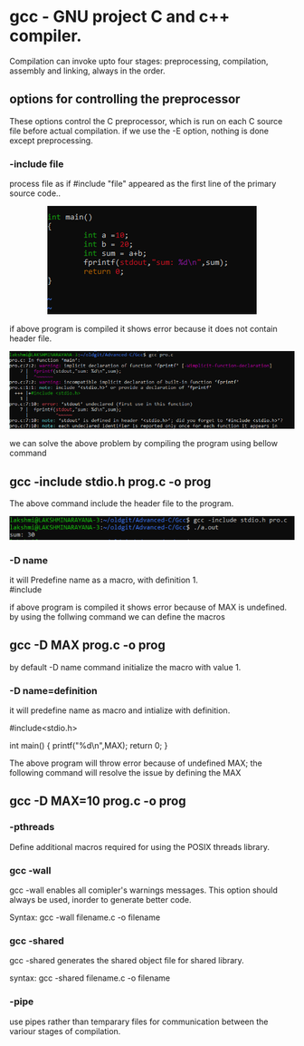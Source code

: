<h1>gcc - GNU project C and c++ compiler.</h1>

Compilation can invoke upto four stages: preprocessing, compilation, assembly and linking, always in the order.

<h2> options for controlling the preprocessor</h2>
These options control the C preprocessor, which is run on each C source file before actual compilation.
if we use the -E option, nothing is done except preprocessing.

<h3> -include file </h3>
process file as if #include "file" appeared as the first line of the primary source code..
<p align="center">
<img src="https://github.com/lakshminarayana8522/Advanced-C/blob/main/Gcc/figures/include3.PNG">
</p>

if above program is compiled it shows error because it does not contain header file.
<p align="center">
<img src="https://github.com/lakshminarayana8522/Advanced-C/blob/main/Gcc/figures/include1.PNG">
</p>
we can solve the above problem by compiling the program using bellow command
<h2> gcc -include stdio.h prog.c -o prog </h2>
The above command include the header file to the program.
<p align="center">
<img src="https://github.com/lakshminarayana8522/Advanced-C/blob/main/Gcc/figures/include2.PNG">
</p>

<h3> -D name </h3>
 it will Predefine name as a macro, with definition 1.
<div>
#include<stdio.h>

if above program is compiled it shows error because of MAX is undefined.
by using the follwing command we can define the macros
<h2> gcc -D MAX prog.c -o prog </h2>
by default -D name command initialize the macro with value 1.


<h3> -D name=definition </h3>
it will predefine name as macro and intialize with definition.
<div>

#include<stdio.h>

int main()
{
	printf("%d\n",MAX);
	return 0;
}
</div>

The above program will throw error because of undefined MAX;
the following command will resolve the issue by defining the MAX
<h2> gcc -D MAX=10 prog.c -o prog </h2>


<h3> -pthreads </h3>
Define additional macros required for using the POSIX threads library.

<h3> gcc -wall </h3>

gcc -wall enables all comipler's warnings messages. This option should always be used, inorder to generate better code.

Syntax:  gcc -wall filename.c -o filename


<h3>gcc -shared </h3>

gcc -shared generates the shared object file for shared library.

syntax: gcc -shared filename.c -o filename

<h3>-pipe </h3>
use pipes rather than temparary files for communication between the variour stages of compilation.
